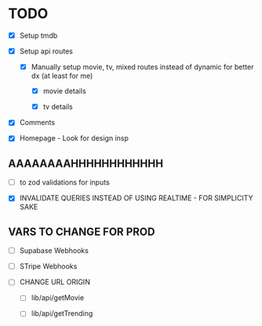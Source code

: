 # TODO

- [x] Setup tmdb

- [x] Setup api routes

  - [x] Manually setup movie, tv, mixed routes instead of dynamic for better dx (at least for me)

    - [x] movie details

    - [x] tv details

- [x] Comments

- [x] Homepage - Look for design insp

## AAAAAAAAHHHHHHHHHHHH

- [ ] to zod validations for inputs

- [x] INVALIDATE QUERIES INSTEAD OF USING REALTIME - FOR SIMPLICITY SAKE

## VARS TO CHANGE FOR PROD

- [ ] Supabase Webhooks

- [ ] STripe Webhooks

- [ ] CHANGE URL ORIGIN

  - [ ] lib/api/getMovie

  - [ ] lib/api/getTrending
